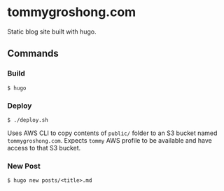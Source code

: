# tommygroshong.com

Static blog site built with hugo.

## Commands

### Build

`$ hugo`

### Deploy

`$ ./deploy.sh`

Uses AWS CLI to copy contents of `public/` folder to an S3 bucket named
`tommygroshong.com`. Expects `tommy` AWS profile to be available and have access
to that S3 bucket.

### New Post

`$ hugo new posts/<title>.md`
